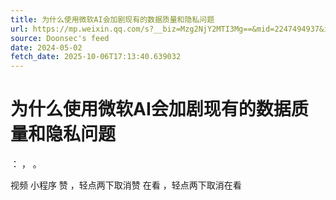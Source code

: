 ```yaml
---
title: 为什么使用微软AI会加剧现有的数据质量和隐私问题
url: https://mp.weixin.qq.com/s?__biz=Mzg2NjY2MTI3Mg==&mid=2247494937&idx=1&sn=f102bdce88f44dce221f3b3a8e1098d1
source: Doonsec's feed
date: 2024-05-02
fetch_date: 2025-10-06T17:13:40.639032
---
```


# 为什么使用微软AI会加剧现有的数据质量和隐私问题

：
，
。

视频
小程序
赞
，轻点两下取消赞
在看
，轻点两下取消在看